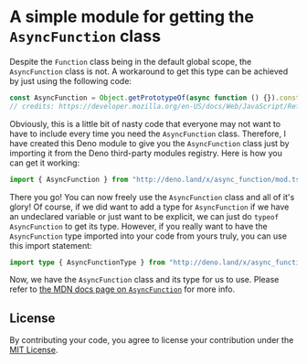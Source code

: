# A simple module for getting the `AsyncFunction` class

Despite the `Function` class being in the default global scope, the `AsyncFunction` class is not. A workaround to get this type can be achieved by just using the following code:

```ts
const AsyncFunction = Object.getPrototypeOf(async function () {}).constructor;
// credits: https://developer.mozilla.org/en-US/docs/Web/JavaScript/Reference/Global_Objects/AsyncFunction
```

Obviously, this is a little bit of nasty code that everyone may not want to have to include every time you need the `AsyncFunction` class. Therefore, I have created this Deno module to give you the `AsyncFunction` class just by importing it from the Deno third-party modules registry. Here is how you can get it working:

```ts
import { AsyncFunction } from "http://deno.land/x/async_function/mod.ts";
```

There you go! You can now freely use the `AsyncFunction` class and all of it's glory! Of course, if we did want to add a type for `AsyncFunction` if we have an undeclared variable or just want to be explicit, we can just do `typeof AsyncFunction` to get its type. However, if you really want to have the `AsyncFunction` type imported into your code from yours truly, you can use this import statement:

```ts
import type { AsyncFunctionType } from "http://deno.land/x/async_function/mod.ts";
```

Now, we have the `AsyncFunction` class and its type for us to use. Please refer to [the MDN docs page on `AsyncFunction`](https://developer.mozilla.org/en-US/docs/Web/JavaScript/Reference/Global_Objects/AsyncFunction) for more info.

## License

By contributing your code, you agree to license your contribution under the [MIT License](./LICENSE).
